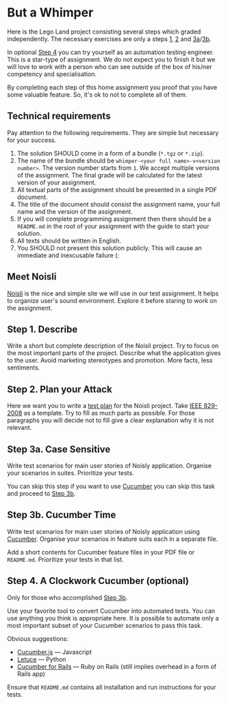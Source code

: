 But a Whimper
=============

Here is the Lego Land project consisting several steps which graded independently. The necessary exercises are only a
steps [1](#step-1-describe), [2](#step-2-plan-your-attack) and [3a](#step-3a-case-sensitive)/[3b](#step-3b-cucumber-time).

In optional [Step 4](#step-4-a-clockwork-cucumber-optional) you can try yourself as an automation testing engineer. This
is a star-type of assignment. We do not expect you to finish it but we will love to work with a person who can see
outside of the box of his/ner competency and specialisation.

By completing each step of this home assignment you proof that you have some valuable feature. So, it's ok to not to
complete all of them.

Technical requirements
----------------------

Pay attention to the following requirements. They are simple but necessary for your success.

1. The solution SHOULD come in a form of a bundle (`*.tgz` or `*.zip`).
1. The name of the bundle should be `whimper-<your full name>-v<version number>`. The version number starts from `1`.
   We accept multiple versions of the assignment. The final grade will be calculated for the latest version of your
   assignment.
1. All textual parts of the assignment should be presented in a single PDF document.
1. The title of the document should consist the assignment name, your full name and the version of the assignment.
1. If you will complete programming assignment then there should be a `README.md` in the root of your assignment with
   the guide to start your solution.
1. All texts should be written in English.
1. You SHOULD not present this solution publicly. This will cause an immediate and inexcusable failure (:

Meet Noisli
-----------

[Noisli](https://www.noisli.com/) is the nice and simple site we will use in our test assignment. It helps to organize
user's sound environment. Explore it before staring to work on the assignment. 

Step 1. Describe
----------------

Write a short but complete description of the Noisli project. Try to focus on the most important parts of the project.
Describe what the application gives to the user. Avoid marketing stereotypes and promotion. More facts, less sentiments.   


Step 2. Plan your Attack
------------------------

Here we want you to write a [test plan](https://en.wikipedia.org/wiki/Test_plan) for the Noisli project. Take
[IEEE 829-2008](http://ieeexplore.ieee.org/document/4578383/) as a template. Try to fill as much parts as possible. For
those paragraphs you will decide not to fill give a clear explanation why it is not relevant.

Step 3a. Case Sensitive
-----------------------

Write test scenarios for main user stories of Noisly application. Organise your scenarios in suites. Prioritize your
tests.

You can skip this step if you want to use [Cucumber](https://cucumber.io/docs/reference) you can skip this task and
proceed to [Step 3b](#step-3b-cucumber-time).

Step 3b. Cucumber Time
----------------------

Write test scenarios for main user stories of Noisly application using [Cucumber](https://cucumber.io/docs/reference).
Organise your scenarios in feature suits each in a separate file.

Add a short contents for Cucumber feature files in your PDF file or `README.md`. Prioritize your tests in that list.

Step 4. A Clockwork Cucumber (optional)
---------------------------------------

Only for those who accomplished [Step 3b](#step-3b-cucumber-time).

Use your favorite tool to convert Cucumber into automated tests. You can use anything you think is appropriate here. It
is possible to automate only a most important subset of your Cucumber scenarios to pass this task.

Obvious suggestions:
* [Cucumber.js](https://github.com/cucumber/cucumber-js) — Javascript
* [Letuce](http://lettuce.it/) — Python
* [Cucumber for Rails](https://github.com/cucumber/cucumber-rails) — Ruby on Rails (still implies overhead in a form of
  Rails app) 

Ensure that `README.md` contains all installation and run instructions for your tests.